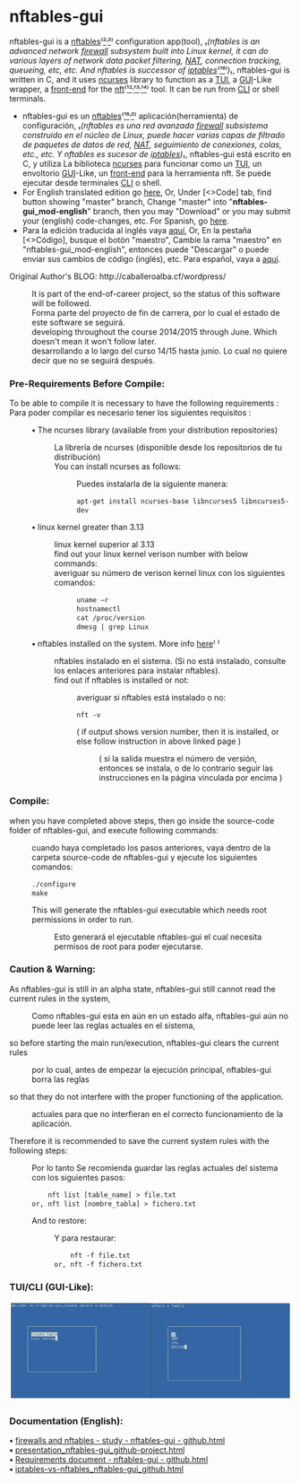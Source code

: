 # nftables-gui
nftables-gui is a <a href="https://wiki.nftables.org/wiki-nftables/index.php/Main%5FPage">nftables</a>⁽<a href="https://en.wikipedia.org/wiki/Nftables">²</a>˒<a href="https://www.netfilter.org/projects/nftables/index.html">³</a>⁾ configuration app(tool), <i>₁(nftables is an advanced network <a href="https://en.wikipedia.org/wiki/Firewall%5F%28computing%29">firewall</a> subsystem built into Linux kernel, it can do various layers of network data packet filtering, <a href="https://en.wikipedia.org/wiki/Network%5Faddress%5Ftranslation">NAT</a>, connection tracking, queueing, etc, etc. And nftables is successor of <a href="https://wiki.nftables.org/wiki-nftables/index.php/Moving%5Ffrom%5Fiptables%5Fto%5Fnftables">iptables</a>⁽<a href="https://wiki.nftables.org/wiki-nftables/index.php/Legacy%5Fxtables%5Ftools">¹⁶</a>⁾)₁</i>, nftables-gui is written in C, and it uses <a href="https://en.wikipedia.org/wiki/Ncurses">ncurses</a> library to function as a <a href="https://en.wikipedia.org/wiki/Text-based%5Fuser%5Finterface">TUI</a>, a <a href="https://en.wikipedia.org/wiki/Graphical%5Fuser%5Finterface">GUI</a>-Like wrapper, a <a href="https://en.wikipedia.org/wiki/Front-end%5F%28computing%29">front-end</a> for the <a href="https://www.netfilter.org/projects/nftables/manpage.html">nft</a>⁽<a href="https://manpages.debian.org/buster/nftables/nft.8.en.html">¹²</a>˒<a href="https://manpages.ubuntu.com/manpages/focal/en/man8/nft.8.html">¹³</a>˒<a href="https://fedoraproject.org/wiki/Changes/iptables-nft-default">¹⁴</a>⁾ tool. It can be run from <a href="https://en.wikipedia.org/wiki/Command-line%5Finterface">CLI</a> or shell terminals.
* nftables-gui es un <a href="https://wiki.nftables.org/wiki-nftables/index.php/Main%5FPage">nftables</a>⁽<a href="https://es.wikipedia.org/wiki/Nftables">¹⁶</a>˒<a href="https://www.netfilter.org/projects/nftables/index.html">³</a>⁾ aplicación(herramienta) de configuración, <i>₁(nftables es una red avanzada <a href="https://es.wikipedia.org/wiki/Firewall%5F%28computing%29">firewall</a> subsistema construido en el núcleo de Linux, puede hacer varias capas de filtrado de paquetes de datos de red, <a href="https://es.wikipedia.org/wiki/Network%5Faddress%5Ftranslation">NAT</a>, seguimiento de conexiones, colas, etc., etc. Y nftables es sucesor de <a href="https://wiki.nftables.org/wiki-nftables/index.php/Moving%5Ffrom%5Fiptables%5Fto%5Fnftables">iptables</a>)₁</i>, nftables-gui está escrito en C, y utiliza La biblioteca <a href="https://es.wikipedia.org/wiki/Ncurses">ncurses</a> para funcionar como un <a href="https://es.wikipedia.org/wiki/Text-based%5Fuser%5Finterface">TUI</a>, un envoltorio <a href="https://es.wikipedia.org/wiki/Graphical%5Fuser%5Finterface">GUI</a>-Like, un <a href="https://es.wikipedia.org/wiki/Front-end%5F%28computing%29">front-end</a> para la herramienta nft. Se puede ejecutar desde terminales <a href="https://es.wikipedia.org/wiki/Command-line%5Finterface">CLI</a> o shell.
* For English translated edition go <a href="https://github.com/atErik/nftables-gui/tree/nftables-gui_mod-english">here</a>, Or, Under &#91;&lt;&gt;Code&#93; tab, find button showing "master" branch, Change "master" into "**nftables-gui_mod-english**" branch, then you may "Download" or you may submit your (english) code-changes, etc. For Spanish, go <a href="https://github.com/atErik/nftables-gui">here</a>.
* Para la edición traducida al inglés vaya <a href="https://github.com/atErik/nftables-gui/tree/nftables-gui_mod-english">aquí</a>, Or, En la pestaña &#91;&lt;&gt;Código&#93;, busque el botón "maestro", Cambie la rama "maestro" en "nftables-gui_mod-english", entonces puede "Descargar" o puede enviar sus cambios de código (inglés), etc. Para español, vaya a <a href="https://github.com/atErik/nftables-gui">aquí</a>.
<!-- Few unicode characters, to find quickly & use by editor of this page, Or use <sup>...</sup>, <sub>...</sub>, etc:
-- ⁰ ¹ ² ³ ⁴ ⁵ ⁶ ⁷ ⁸ ⁹ ⁺ ⁻ ⁼ ⁽ ⁾ ˒ ⁿ ⁱ ª º ⱽ ʰ ʱ ʲ ʳ ʴ ʵ ʶ ʷ ʸ ˀ ˁ ˠ ˡ ˢ ˣ ˤ ᵃ ᵄ ᵅ ᵆ ᵇ ᵈ ᵉ ᵊ ᵋ ᵌ ᵍ ᵏ ᵐ ᵑ ᵒ ᵓ ᵖ ᵗ ᵘ ᵚ ᵛ --
-- ᴬ ᴭ ᴮ ᴯ ᴰ ᴱ ᴲ ᴳ ᴴ ᴵ ᴶ ᴷ ᴸ ᴹ ᴺ ᴻ ᴼ ᴾ ᴿ ᵀ ᵁ ᵂ ᵸ ᶛ ᶜ ᶝ ᶞ ᶟ ᶠ ᶡ ᶢ ᶣ ᶤ ᶥ ᶦ ᶧ ᶨ ᶩ ᶪ ᶫ ᶬ ᶭ ᶮ ᶯ ᶰ ᶱ ᶲ ᶳ ᶴ ᶵ ᶶ ᶷ ᶸ ᶹ ᶺ ᶻ ᶼ ᶽ ᶾ ᶿ ʾ ʿ ˒ ˓ --
-- ᐞ ᐟ ᐥ ᐦ ᐨ ᐩ ᑉ --
-- ₀ ₁ ₂ ₃ ₄ ₅ ₆ ₇ ₈ ₉ ₊ ₋ ₌ ₍ ₎ ₓ ₐ ₑ ₒ ₔ ⱼ ᵢ ᵣ ᵤ ᵥ ₒ ₓ -- 
<b class="b">•</b> 
-->

<div>Original Author's BLOG: http://caballeroalba.cf/wordpress/ <dl>
 <dd>It is part of the end-of-career project, so the status of this software will be followed.<br />
 Forma parte del proyecto de fin de carrera, por lo cual el estado de este software se seguirá.</dd>
 <dd>developing throughout the course 2014/2015 through June. Which doesn't mean it won't follow later.<br />
 desarrollando a lo largo del curso 14/15 hasta junio. Lo cual no quiere decir que no se seguirá después.</dd></dl>
</div>


### Pre-Requirements Before Compile:
<div>To be able to compile it is necessary to have the following requirements :<br />
Para poder compilar es necesario tener los siguientes requisitos :<dl>
 <dd><b class="b">•</b> The ncurses library (available from your distribution repositories)<dl>
  <dd>La librería de ncurses (disponible desde los repositorios de tu distribución)</dd>
  <dd>You can install ncurses as follows:<dl>
   <dd>Puedes instalarla de la siguiente manera:</dd>
   <dd><pre><code>apt-get install ncurses-base libncurses5 libncurses5-dev</code></pre>
   </dd></dl>
  </dd></dl>
 </dd>
 <dd><b class="b">•</b> linux kernel greater than 3.13<dl>
  <dd>linux kernel superior al 3.13</dd>
  <dd>find out your linux kernel verison number with below commands:<br />
  averiguar su número de verison kernel linux con los siguientes comandos:<dl>
   <dd><pre><code>uname –r
hostnamectl
cat /proc/version
dmesg | grep Linux</code></pre>
   </dd></dl>
  </dd></dl>
  <dd><b class="b">•</b> nftables installed on the system. More info <a href="https://wiki.nftables.org/wiki-nftables/index.php/Building%5Fand%5Finstalling%5Fnftables%5Ffrom%5Fsources">here</a>⁽ ⁾<dl>
   <dd>nftables instalado en el sistema. (Si no está instalado, consulte los enlaces anteriores para instalar nftables).</dd>
   <dd>find out if nftables is installed or not:<dl>
    <dd>averiguar si nftables está instalado o no:</dd>
    <dd><pre><code>nft -v</code></pre>
    ( if output shows version number, then it is installed, or else follow instruction in above linked page )<dl>
     <dd>( si la salida muestra el número de versión, entonces se instala, o de lo contrario seguir las instrucciones en la página vinculada por encima )</dd></dl>
    </dd></dl>
   </dd></dl>
  </dd></dl>
</div>


### Compile:
<div>when you have completed above steps, then go inside the source-code folder of nftables-gui, and execute following commands:<dl>
 <dd>cuando haya completado los pasos anteriores, vaya dentro de la carpeta source-code de nftables-gui y ejecute los siguientes comandos:</dd>
 <dd><pre><code>./configure
make</code></pre></dd>
 <dd>This will generate the nftables-gui executable which needs root permissions in order to run.<dl>
  <dd>Esto generará el ejecutable nftables-gui el cual necesita permisos de root para poder ejecutarse.</dd></dl>
 </dd></dl>
</div>

### Caution & Warning:
<div>As nftables-gui is still in an alpha state, nftables-gui still cannot read the current rules in the system,<dl>
 <dd>Como nftables-gui esta en aún en un estado alfa, nftables-gui aún no puede leer las reglas actuales en el sistema,</dd></dl>
so before starting the main run/execution, nftables-gui clears the current rules<dl>
 <dd>por lo cual, antes de empezar la ejecución principal, nftables-gui borra las reglas</dd></dl>
so that they do not interfere with the proper functioning of the application.<dl>
 <dd>actuales para que no interfieran en el correcto funcionamiento de la aplicación.</dd></dl>
Therefore it is recommended to save the current system rules with the following steps:<dl>
 <dd>Por lo tanto Se recomienda guardar las reglas actuales del sistema con los siguientes pasos:</dd>
 <dd><pre><code>    nft list [table_name] > file.txt
or, nft list [nombre_tabla] > fichero.txt</code></pre></dd>
 <dd>And to restore:<dl>
  <dd>Y para restaurar:</dd>
  <dd><pre><code>    nft -f file.txt
or, nft -f fichero.txt</code></pre>
  </dd></dl>
 </dd></dl>
</div>

### TUI/CLI (GUI-Like):
<div width="100%"><nobr><img src="Documentation%28English%29/presentation%5Fnftables-gui%5Fgithub-project%5Ffiles/prsnt%5F19-26%5F1.png" /></nobr></div>

### Documentation (English):
<b>•</b> <a href="https://htmlpreview.github.io/?https://github.com/atErik/nftables-gui/blob/nftables-gui%5Fmod-english/Documentation%28English%29/firewalls%20and%20nftables%20-%20study%20-%20nftables-gui%20-%20github.html">firewalls and nftables - study - nftables-gui - github.html</a><br />
<b>•</b> <a href="https://htmlpreview.github.io/?https://github.com/atErik/nftables-gui/blob/nftables-gui%5Fmod-english/Documentation%28English%29/presentation%5Fnftables-gui%5Fgithub-project.html">presentation_nftables-gui_github-project.html</a><br />
<b>•</b> <a href="https://htmlpreview.github.io/?https://github.com/atErik/nftables-gui/blob/nftables-gui%5Fmod-english/Documentation%28English%29/Requirements%20document%20-%20nftables-gui%20-%20github.html">Requirements document - nftables-gui - github.html</a><br />
<b>•</b> <a href="https://htmlpreview.github.io/?https://github.com/atErik/nftables-gui/blob/nftables-gui%5Fmod-english/Documentation%28English%29/iptables-vs-nftables%5Fnftables-gui%5Fgithub.html">iptables-vs-nftables_nftables-gui_github.html</a><br />
<br />
